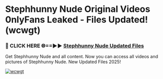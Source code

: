 # Stephhunny Nude Original Videos 0nlyFans Leaked - Files Updated! (wcwgt)

<h3>🔴 CLICK HERE 🌐==►► <a href="https://tinyurl.com/5h6xmrr3" rel="nofollow">Stephhunny Nude Updated Files</a></h3>

Get Stephhunny Nude and all content. Now you can access all videos and pictures of Stephhunny Nude. New Updated Files 2025!

[![wcwgt](https://i.imgur.com/KVD873Z.gif)](https://tinyurl.com/5h6xmrr3)
